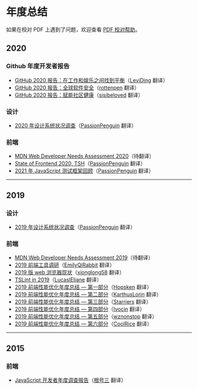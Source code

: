 # 年度总结

如果在校对 PDF 上遇到了问题，欢迎查看 [PDF 校对帮助](pdf-proofreading-help.md)。

## 2020

### Github 年度开发者报告

* [GitHub 2020 报告：在工作和娱乐之间找到平衡](https://github.com/xitu/Annual-Survey/blob/main/2020/github/GitHub%202020%20报告：在工作和娱乐之间找到平衡.pdf)（[LeviDing](https://github.com/leviding) 翻译）
* [GitHub 2020 报告：全球软件安全](https://github.com/xitu/Annual-Survey/blob/main/2020/github/GitHub%202020%20报告：全球软件安全.pdf)（[rottenpen](https://github.com/rottenpen) 翻译）
* [GitHub 2020 报告：赋能社区健康](https://github.com/xitu/Annual-Survey/blob/main/2020/github/GitHub%202020%20报告：赋能社区健康.pdf)（[sisibeloved](https://github.com/sisibeloved) 翻译）

### 设计

* [2020 年设计系统状况调查](https://github.com/xitu/Annual-Survey/blob/main/2020/design-system/research-state-of-design-systems-2020.md)（[PassionPenguin](https://github.com/PassionPenguin) 翻译）

### 前端

* [MDN Web Developer Needs Assessment 2020](https://github.com/xitu/Annual-Survey/blob/main/2020/frontend/MDN-Web-DNA-Report-2020.pdf)（待翻译）
* [State of Frontend 2020, TSH](https://github.com/xitu/Annual-Survey/blob/main/2020/frontend/State-of-Frontend-2020-by-TSH.pdf)（[PassionPenguin](https://github.com/PassionPenguin) 翻译）
* [2021 年 JavaScript 测试框架回顾](https://github.com/xitu/gold-miner/blob/master/article/2021/a-review-of-javascript-testing-frameworks-in-2021.md)（[PassionPenguin](https://github.com/PassionPenguin) 翻译）

------

## 2019

### 设计

* [2019 年设计系统状况调查](https://github.com/xitu/Annual-Survey/blob/main/2019/design-system/state-of-design-systems-2019.md)（[PassionPenguin](https://github.com/PassionPenguin) 翻译）

### 前端

* [MDN Web Developer Needs Assessment 2019](https://github.com/xitu/Annual-Survey/blob/main/2019/frontend/MDN-Web-DNA-Report-2019.pdf)（待翻译）
* [2019 前端工具调研](https://github.com/xitu/gold-miner/blob/master/TODO1/launching-the-front-end-tooling-survey-2019.md)（[EmilyQiRabbit](https://github.com/EmilyQiRabbit) 翻译）
* [2019 版 web 浏览器现状](https://github.com/xitu/gold-miner/blob/master/TODO1/the-state-of-web-browsers-2019-edition.md)（[xionglong58](https://github.com/xionglong58) 翻译）
* [TSLint in 2019](https://github.com/xitu/gold-miner/blob/master/TODO1/tslint-in-2019.md)（[LucaslEliane](https://github.com/LucaslEliane) 翻译）
* [2019 前端性能优化年度总结 — 第一部分](https://juejin.im/post/5c4418006fb9a049c043545e)（[Hopsken](https://github.com/Hopsken) 翻译）
* [2019 前端性能优化年度总结 — 第二部分](https://juejin.im/post/5c47232b6fb9a049f8199ee2)（[KarthusLorin](https://github.com/KarthusLorin) 翻译）
* [2019 前端性能优化年度总结 — 第三部分](https://juejin.im/post/5c5ccbefe51d457f95354a46)（[Starriers](https://github.com/Starriers) 翻译）
* [2019 前端性能优化年度总结 — 第四部分](https://juejin.im/post/5c56345951882524b77b9f20)（[Ivocin](https://github.com/Ivocin) 翻译）
* [2019 前端性能优化年度总结 — 第五部分](https://juejin.im/post/5c60ed6cf265da2dd4274724)（[wznonstop](https://github.com/wznonstop) 翻译）
* [2019 前端性能优化年度总结 — 第六部分](https://juejin.im/post/5c6167f6f265da2ddf7866ec)（[CoolRice](https://github.com/CoolRice) 翻译）

------

## 2015

### 前端

* [JavaScript 开发者年度调查报告](https://github.com/xitu/gold-miner/blob/master/TODO/javascript-developer-survey-results.md)（[根号三](https://github.com/sqrthree) 翻译）
